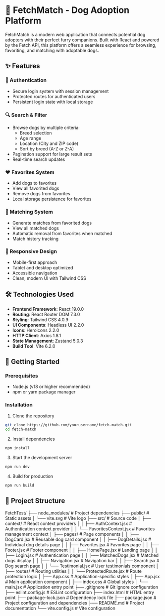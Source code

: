# 🐾 FetchMatch - Dog Adoption Platform

FetchMatch is a modern web application that connects potential dog adopters with their perfect furry companions. Built with React and powered by the Fetch API, this platform offers a seamless experience for browsing, favoriting, and matching with adoptable dogs.

## ✨ Features

### 🔐 Authentication
- Secure login system with session management
- Protected routes for authenticated users
- Persistent login state with local storage

### 🔍 Search & Filter
- Browse dogs by multiple criteria:
  - Breed selection
  - Age range
  - Location (City and ZIP code)
  - Sort by breed (A-Z or Z-A)
- Pagination support for large result sets
- Real-time search updates

### ❤️ Favorites System
- Add dogs to favorites
- View all favorited dogs
- Remove dogs from favorites
- Local storage persistence for favorites

### 🤝 Matching System
- Generate matches from favorited dogs
- View all matched dogs
- Automatic removal from favorites when matched
- Match history tracking

### 📱 Responsive Design
- Mobile-first approach
- Tablet and desktop optimized
- Accessible navigation
- Clean, modern UI with Tailwind CSS

## 🛠️ Technologies Used

- **Frontend Framework**: React 19.0.0
- **Routing**: React Router DOM 7.3.0
- **Styling**: Tailwind CSS 4.0.9
- **UI Components**: Headless UI 2.2.0
- **Icons**: Heroicons 2.2.0
- **HTTP Client**: Axios 1.8.1
- **State Management**: Zustand 5.0.3
- **Build Tool**: Vite 6.2.0

## 🚀 Getting Started

### Prerequisites
- Node.js (v18 or higher recommended)
- npm or yarn package manager

### Installation

1. Clone the repository
```bash
git clone https://github.com/yourusername/fetch-match.git
cd fetch-match
```

2. Install dependencies
```bash
npm install
```

3. Start the development server
```bash
npm run dev
```

4. Build for production
```bash
npm run build
```

## 📁 Project Structure

FetchTest/
├── node_modules/              # Project dependencies
├── public/                   # Static assets
│   └── vite.svg             # Vite logo
├── src/                     # Source code
│   ├── context/            # React context providers
│   │   ├── AuthContext.jsx        # Authentication context provider
│   │   └── FavoritesContext.jsx   # Favorites management context
│   ├── pages/             # Page components
│   │   ├── DogCard.jsx          # Reusable dog card component
│   │   ├── DogDetails.jsx       # Individual dog details page
│   │   ├── Favorites.jsx        # Favorites page
│   │   ├── Footer.jsx          # Footer component
│   │   ├── HomePage.jsx        # Landing page
│   │   ├── Login.jsx          # Authentication page
│   │   ├── MatchedDogs.jsx     # Matched dogs display
│   │   ├── Navigation.jsx      # Navigation bar
│   │   ├── Search.jsx         # Dog search page
│   │   └── Testimonial.jsx     # User testimonials component
│   ├── routes/            # Routing utilities
│   │   └── ProtectedRoute.jsx   # Route protection logic
│   ├── App.css            # Application-specific styles
│   ├── App.jsx            # Main application component
│   ├── index.css          # Global styles
│   └── main.jsx           # Application entry point
├── .gitignore             # Git ignore configuration
├── eslint.config.js       # ESLint configuration
├── index.html             # HTML entry point
├── package-lock.json      # Dependency lock file
├── package.json           # Project configuration and dependencies
├── README.md              # Project documentation
└── vite.config.js         # Vite configuration
